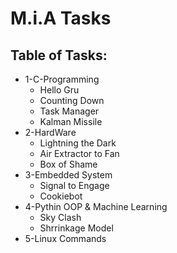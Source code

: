 # **M.i.A Tasks**
## Table of Tasks:
+ 1-C-Programming
    + Hello Gru
    + Counting Down
    + Task Manager
    + Kalman Missile
+ 2-HardWare
    + Lightning the Dark
    + Air Extractor to Fan
    + Box of Shame
+ 3-Embedded System
    + Signal to Engage
    + Cookiebot 
+ 4-Pythin OOP & Machine Learning
    + Sky Clash
    + Shrrinkage Model
+ 5-Linux Commands      


     





